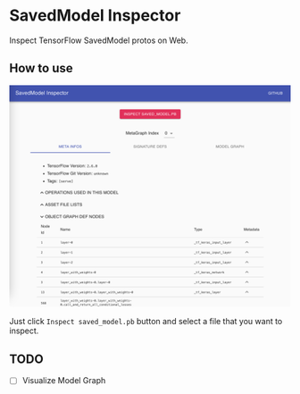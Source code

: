 # SavedModel Inspector

Inspect TensorFlow SavedModel protos on Web.

## How to use

![web](./img.png)

Just click `Inspect saved_model.pb` button and select a file that you want to inspect.

## TODO

- [ ] Visualize Model Graph
